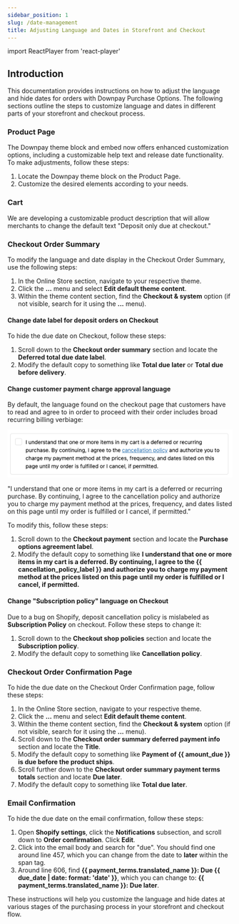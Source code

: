 ```yaml
---
sidebar_position: 1
slug: /date-management
title: Adjusting Language and Dates in Storefront and Checkout
---
```

import ReactPlayer from 'react-player'

## Introduction

This documentation provides instructions on how to adjust the language and hide dates for orders with Downpay Purchase Options. The following sections outline the steps to customize language and dates in different parts of your storefront and checkout process.

### Product Page

The Downpay theme block and embed now offers enhanced customization options, including a customizable help text and release date functionality. To make adjustments, follow these steps:

1. Locate the Downpay theme block on the Product Page.
2. Customize the desired elements according to your needs.

### Cart

We are developing a customizable product description that will allow merchants to change the default text "Deposit only due at checkout."

### Checkout Order Summary

To modify the language and date display in the Checkout Order Summary, use the following steps:

1. In the Online Store section, navigate to your respective theme.
2. Click the **...** menu and select **Edit default theme content**.
3. Within the theme content section, find the **Checkout & system** option (if not visible, search for it using the **...** menu).


#### Change date label for deposit orders on Checkout

To hide the due date on Checkout, follow these steps:

1. Scroll down to the **Checkout order summary** section and locate the **Deferred total due date label**.
2. Modify the default copy to something like **Total due later** or **Total due before delivery**.

#### Change customer payment charge approval language

By default, the language found on the checkout page that customers have to read and agree to in order to proceed with their order includes broad recurring billing verbiage: 

![Shopify customer checkout payment charge agreement](/img/checkout_card_vault.png)

"I understand that one or more items in my cart is a deferred or recurring purchase. By continuing, I agree to the cancellation policy and authorize you to charge my payment method at the prices, frequency, and dates listed on this page until my order is fulfilled or I cancel, if permitted."

To modify this, follow these steps:

1. Scroll down to the **Checkout payment** section and locate the **Purchase options agreement label**.
2. Modify the default copy to something like **I understand that one or more items in my cart is a deferred. By continuing, I agree to the {{ cancellation_policy_label }} and authorize you to charge my payment method at the prices listed on this page until my order is fulfilled or I cancel, if permitted.**


#### Change "Subscription policy" language on Checkout

<ReactPlayer controls url='https://hypehound-public.s3.amazonaws.com/checkout-policy.mp4'/>

Due to a bug on Shopify, deposit cancellation policy is mislabeled as **Subscription Policy** on checkout. Follow these steps to change it: 

1. Scroll down to the **Checkout shop policies** section and locate the **Subscription policy**.
2. Modify the default copy to something like **Cancellation policy**.

### Checkout Order Confirmation Page

To hide the due date on the Checkout Order Confirmation page, follow these steps:

1. In the Online Store section, navigate to your respective theme.
2. Click the **...** menu and select **Edit default theme content**.
3. Within the theme content section, find the **Checkout & system** option (if not visible, search for it using the **...** menu).
4. Scroll down to the **Checkout order summary deferred payment info** section and locate the **Title**.
5. Modify the default copy to something like **Payment of {{ amount_due }} is due before the product ships**.
6. Scroll further down to the **Checkout order summary payment terms totals** section and locate **Due later**.
7. Modify the default copy to something like **Total due later**.

### Email Confirmation

To hide the due date on the email confirmation, follow these steps:

1. Open **Shopify settings**, click the **Notifications** subsection, and scroll down to **Order confirmation**. Click **Edit**.
2. Click into the email body and search for "due". You should find one around line 457, which you can change from the date to **later** within the span tag.
3. Around line 606, find **{{ payment_terms.translated_name }}: Due {{ due_date | date: format: 'date' }}**, which you can change to: **{{ payment_terms.translated_name }}: Due later**.

These instructions will help you customize the language and hide dates at various stages of the purchasing process in your storefront and checkout flow.
